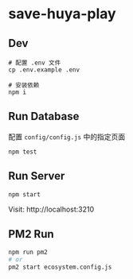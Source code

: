 # save-huya-play

## Dev

```
# 配置 .env 文件
cp .env.example .env

# 安装依赖
npm i
```

## Run Database

配置 `config/config.js` 中的指定页面

```
npm test
```

## Run Server

```
npm start
```

Visit: http://localhost:3210

## PM2 Run

```sh
npm run pm2
# or
pm2 start ecosystem.config.js
```
